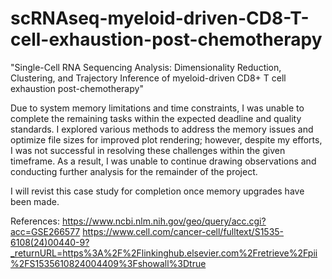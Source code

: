 # scRNAseq-myeloid-driven-CD8-T-cell-exhaustion-post-chemotherapy
"Single-Cell RNA Sequencing Analysis: Dimensionality Reduction, Clustering, and Trajectory Inference of myeloid-driven CD8+ T cell exhaustion post-chemotherapy"

Due to system memory limitations and time constraints, I was unable to complete the remaining tasks within the expected deadline and quality standards. I explored various methods to address the memory issues and optimize file sizes for improved plot rendering; however, despite my efforts, I was not successful in resolving these challenges within the given timeframe. As a result, I was unable to continue drawing observations and conducting further analysis for the remainder of the project.

I will revist this case study for completion once memory upgrades have been made. 

References:
  https://www.ncbi.nlm.nih.gov/geo/query/acc.cgi?acc=GSE266577
  https://www.cell.com/cancer-cell/fulltext/S1535-6108(24)00440-9?_returnURL=https%3A%2F%2Flinkinghub.elsevier.com%2Fretrieve%2Fpii%2FS1535610824004409%3Fshowall%3Dtrue
